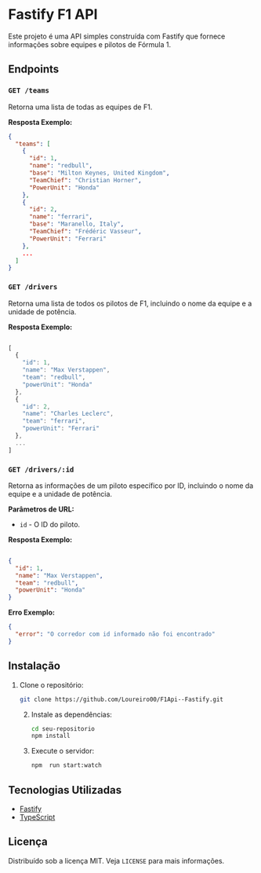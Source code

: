 # Fastify F1 API

Este projeto é uma API simples construída com Fastify que fornece informações sobre equipes e pilotos de Fórmula 1.

## Endpoints

### `GET /teams`

Retorna uma lista de todas as equipes de F1.

**Resposta Exemplo:**

```json
{
  "teams": [
    {
      "id": 1,
      "name": "redbull",
      "base": "Milton Keynes, United Kingdom",
      "TeamChief": "Christian Horner",
      "PowerUnit": "Honda"
    },
    {
      "id": 2,
      "name": "ferrari",
      "base": "Maranello, Italy",
      "TeamChief": "Frédéric Vasseur",
      "PowerUnit": "Ferrari"
    },
    ...
  ]
}
```

### `GET /drivers`

Retorna uma lista de todos os pilotos de F1, incluindo o nome da equipe e a unidade de potência.

**Resposta Exemplo:**

```js

[
  {
    "id": 1,
    "name": "Max Verstappen",
    "team": "redbull",
    "powerUnit": "Honda"
  },
  {
    "id": 2,
    "name": "Charles Leclerc",
    "team": "ferrari",
    "powerUnit": "Ferrari"
  },
  ...
]

```

### `GET /drivers/:id`

Retorna as informações de um piloto específico por ID, incluindo o nome da equipe e a unidade de potência.

**Parâmetros de URL:**

* `id` - O ID do piloto.

**Resposta Exemplo:**

```json

{
  "id": 1,
  "name": "Max Verstappen",
  "team": "redbull",
  "powerUnit": "Honda"
}
```

**Erro Exemplo:**

```json
{
  "error": "O corredor com id informado não foi encontrado"
}
```

## Instalação

1. Clone o repositório:

   ```bash
   git clone https://github.com/Loureiro00/F1Api--Fastify.git
   ```

   2. Instale as dependências:

      ```bash
      cd seu-repositorio
      npm install

      ```
   3. Execute o servidor:

      ```bash
      npm  run start:watch
      ```



## Tecnologias Utilizadas

* [Fastify](https://www.fastify.io/)
* [TypeScript](https://www.typescriptlang.org/)




## Licença

Distribuído sob a licença MIT. Veja `LICENSE` para mais informações.
